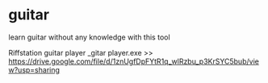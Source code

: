 # guitar
learn guitar without any knowledge with this tool

Riffstation  guitar player _gitar player.exe >> https://drive.google.com/file/d/1znUgfDpFYtR1q_wlRzbu_p3KrSYC5bub/view?usp=sharing

